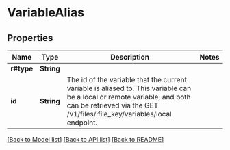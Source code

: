 # VariableAlias

## Properties

Name | Type | Description | Notes
------------ | ------------- | ------------- | -------------
**r#type** | **String** |  | 
**id** | **String** | The id of the variable that the current variable is aliased to. This variable can be a local or remote variable, and both can be retrieved via the GET /v1/files/:file_key/variables/local endpoint. | 

[[Back to Model list]](../README.md#documentation-for-models) [[Back to API list]](../README.md#documentation-for-api-endpoints) [[Back to README]](../README.md)


